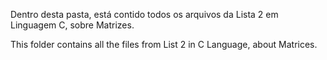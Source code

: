 Dentro desta pasta, está contido todos os arquivos da Lista 2 em Linguagem C, sobre Matrizes.

This folder contains all the files from List 2 in C Language, about Matrices.
